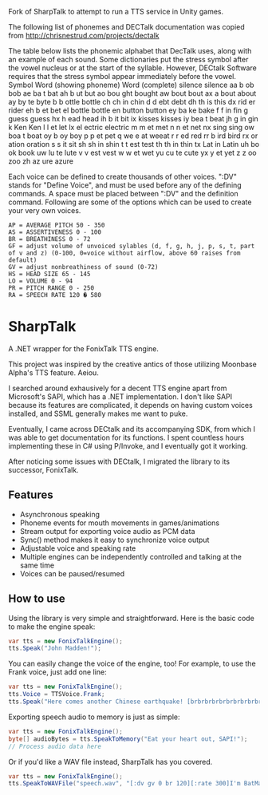 ﻿Fork of SharpTalk to attempt to run a TTS service in Unity games.

The following list of phonemes and DECTalk documentation was copied from http://chrisnestrud.com/projects/dectalk

The table below lists the phonemic alphabet that DecTalk uses, along with an example of each sound. Some dictionaries put the stress symbol after the vowel nucleus or at the start of the syllable. However, DECtalk Software requires that the stress symbol appear immediately before the vowel.
Symbol	Word (showing phoneme)	Word (complete)
	silence	silence
aa	b ob	bob
ae	ba t	bat
ah	b ut	but
ao	bou ght	bought
aw	bout	bout
ax	a bout	about
ay	by te	byte
b	b ottle	bottle
ch	ch in	chin
d	d ebt	debt
dh	th is	this
dx	rid er	rider
eh	b et	bet
el	bottle	bottle
en	button	button
ey	ba ke	bake
f	f in	fin
g	guess	guess
hx	h ead	head
ih	b it	bit
ix	kisses	kisses
iy	bea t	beat
jh	g in	gin
k	Ken	Ken
l	l et	let
lx	el ectric	electric
m	m et	met
n	n et	net
nx	sing	sing
ow	boa t	boat
oy	b oy	boy
p	p et	pet
q	we e at	weeat
r	r ed	red
rr	b ird	bird
rx	or ation	oration
s	s it	sit
sh	sh in	shin
t	t est	test
th	th in	thin
tx	Lat in	Latin
uh	bo ok	book
uw	lu te	lute
v	v est	vest
w	w et	wet
yu	cu te	cute
yx	y et	yet
z	z oo	zoo
zh	az ure	azure

Each voice can be defined to create thousands of other voices. ":DV" stands for "Define Voice", and must be used before any of the defining commands. A space must be placed between ":DV" and the definition command. Following are some of the options which can be used to create your very own voices.

    AP = AVERAGE PITCH 50 - 350
    AS = ASSERTIVENESS 0 - 100
    BR = BREATHINESS 0 - 72
    GF = adjust volume of unvoiced sylables (d, f, g, h, j, p, s, t, part of v and z) (0-100, 0=voice without airflow, above 60 raises from default)
    GV = adjust nonbreathiness of sound (0-72)
    HS = HEAD SIZE 65 - 145
    LO = VOLUME 0 - 94
    PR = PITCH RANGE 0 - 250
    RA = SPEECH RATE 120 � 580 



SharpTalk
=========

A .NET wrapper for the FonixTalk TTS engine.


This project was inspired by the creative antics of those utilizing Moonbase Alpha's TTS feature. Aeiou.

I searched around exhausively for a decent TTS engine apart from Microsoft's SAPI, which has a .NET implementation. I don't like SAPI because its features are complicated, it depends on having custom voices installed, and SSML generally makes me want to puke.

Eventually, I came across DECtalk and its accompanying SDK, from which I was able to get documentation for its functions. I spent countless hours implementing these in C# using P/Invoke, and I eventually got it working.

After noticing some issues with DECtalk, I migrated the library to its successor, FonixTalk.


Features
-----
* Asynchronous speaking
* Phoneme events for mouth movements in games/animations
* Stream output for exporting voice audio as PCM data
* Sync() method makes it easy to synchronize voice output
* Adjustable voice and speaking rate
* Multiple engines can be independently controlled and talking at the same time
* Voices can be paused/resumed


How to use
------

Using the library is very simple and straightforward. Here is the basic code to make the engine speak:

```cs
var tts = new FonixTalkEngine();
tts.Speak("John Madden!");
```

You can easily change the voice of the engine, too! For example, to use the Frank voice, just add one line:

```cs
var tts = new FonixTalkEngine();
tts.Voice = TTSVoice.Frank;
tts.Speak("Here comes another Chinese earthquake! [brbrbrbrbrbrbrbrbrbrbrbrbrbrbrbrbrbrbr]");
```

Exporting speech audio to memory is just as simple:

```cs
var tts = new FonixTalkEngine();
byte[] audioBytes = tts.SpeakToMemory("Eat your heart out, SAPI!");
// Process audio data here
```

Or if you'd like a WAV file instead, SharpTalk has you covered.
```cs
var tts = new FonixTalkEngine();
tts.SpeakToWAVFile("speech.wav", "[:dv gv 0 br 120][:rate 300]I'm BatMan.");
```
